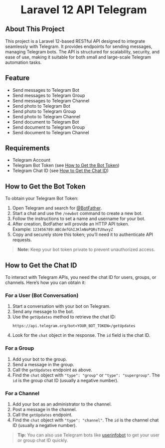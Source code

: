 <h1 align="center" style="font-size:2.5em;">Laravel 12 API Telegram</h1>

## About This Project
This project is a Laravel 12-based RESTful API designed to integrate seamlessly with Telegram. It provides endpoints for sending messages, managing Telegram bots. The API is structured for scalability, security, and ease of use, making it suitable for both small and large-scale Telegram automation tasks.

## Feature
- Send messages to Telegram Bot
- Send messages to Telegram Group
- Send messages to Telegram Channel
- Send photo to Telegram Bot
- Send photo to Telegram Group
- Send photo to Telegram Channel
- Send document to Telegram Bot
- Send document to Telegram Group
- Send document to Telegram Channel

## Requirements
- Telegram Account
- Telegram Bot Token (see [How to Get the Bot Token](#how-to-get-the-bot-token))
- Telegram Chat ID (see [How to Get the Chat ID](#how-to-get-the-chat-id))

## How to Get the Bot Token
To obtain your Telegram Bot Token:

1. Open Telegram and search for [@BotFather](https://t.me/BotFather).
2. Start a chat and use the `/newbot` command to create a new bot.
3. Follow the instructions to set a name and username for your bot.
4. After creation, BotFather will provide an HTTP API token.  
    Example: `123456789:ABCdefGhIJKlmNoPQRsTUVwxyZ`
5. Copy and securely store this token; you’ll need it to authenticate API requests.

> **Note:** Keep your bot token private to prevent unauthorized access.

## How to Get the Chat ID
To interact with Telegram APIs, you need the chat ID for users, groups, or channels. Here’s how you can obtain it:

### For a User (Bot Conversation)
1. Start a conversation with your bot on Telegram.
2. Send any message to the bot.
3. Use the `getUpdates` method to retrieve the chat ID:
    ```
    https://api.telegram.org/bot<YOUR_BOT_TOKEN>/getUpdates
    ```
4. Look for the `chat` object in the response. The `id` field is the chat ID.

### For a Group
1. Add your bot to the group.
2. Send a message in the group.
3. Call the `getUpdates` endpoint as above.
4. Find the `chat` object with `"type": "group"` or `"type": "supergroup"`. The `id` is the group chat ID (usually a negative number).

### For a Channel
1. Add your bot as an administrator to the channel.
2. Post a message in the channel.
3. Call the `getUpdates` endpoint.
4. Find the `chat` object with `"type": "channel"`. The `id` is the channel chat ID (usually a negative number).

> **Tip:** You can also use Telegram bots like [userinfobot](https://t.me/userinfobot) to get your user or group chat ID quickly.
